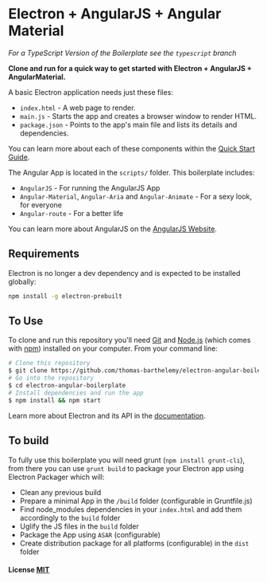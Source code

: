 # Electron + AngularJS + Angular Material

_For a TypeScript Version of the Boilerplate see the `typescript` branch_

**Clone and run for a quick way to get started with Electron + AngularJS + AngularMaterial.**

A basic Electron application needs just these files:

- `index.html` - A web page to render.
- `main.js` - Starts the app and creates a browser window to render HTML.
- `package.json` - Points to the app's main file and lists its details and dependencies.

You can learn more about each of these components within the [Quick Start Guide](http://electron.atom.io/docs/latest/tutorial/quick-start).

The Angular App is located in the `scripts/` folder.
This boilerplate includes:

- `AngularJS` - For running the AngularJS App
- `Angular-Material`, `Angular-Aria` and `Angular-Animate` - For a sexy look, for everyone
- `Angular-route` - For a better life

You can learn more about AngularJS on the [AngularJS Website](https://angularjs.org/).

## Requirements

Electron is no longer a dev dependency and is expected to be installed globally:

```bash
npm install -g electron-prebuilt
```

## To Use

To clone and run this repository you'll need [Git](https://git-scm.com) and [Node.js](https://nodejs.org/en/download/) (which comes with [npm](http://npmjs.com)) installed on your computer. From your command line:

```bash
# Clone this repository
$ git clone https://github.com/thomas-barthelemy/electron-angular-boilerplate
# Go into the repository
$ cd electron-angular-boilerplate
# Install dependencies and run the app
$ npm install && npm start
```

Learn more about Electron and its API in the [documentation](http://electron.atom.io/docs/latest).

## To build

To fully use this boilerplate you will need grunt (`npm install grunt-cli`),
from there you can use `grunt build` to package your Electron app using Electron Packager
which will:

- Clean any previous build
- Prepare a minimal App in the `/build` folder (configurable in Gruntfile.js)
- Find node_modules dependencies in your `index.html` and add them accordingly to the `build` folder
- Uglify the JS files in the `build` folder
- Package the App using `ASAR` (configurable)
- Create distribution package for all platforms (configurable) in the `dist` folder

#### License [MIT](LICENSE.md)
